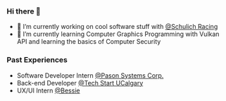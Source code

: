 ### Hi there 👋

- 🔭 I’m currently working on cool software stuff with [@Schulich Racing]([https://github.com/Schulich-Racing](https://github.com/UCalgaryRacing))
- 🌱 I’m currently learning Computer Graphics Programming with Vulkan API and learning the basics of Computer Security

### Past Experiences

- Software Developer Intern [@Pason Systems Corp.](https://www.pason.com)
- Back-end Developer [@Tech Start UCalgary](https://github.com/techstartucalgary)
- UX/UI Intern [@Bessie](https://bessiebox.com)

<!--
**nuhashaikh/nuhashaikh** is a ✨ _special_ ✨ repository because its `README.md` (this file) appears on your GitHub profile.

Here are some ideas to get you started:

- 🔭 I’m currently working on ...
- 🌱 I’m currently learning ...
- 👯 I’m looking to collaborate on ...
- 🤔 I’m looking for help with ...
- 💬 Ask me about ...
- 📫 How to reach me: ...
- 😄 Pronouns: ...
- ⚡ Fun fact: ...
-->
